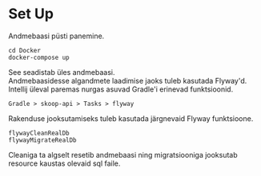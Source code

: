 # Set Up

Andmebaasi püsti panemine. 
```
cd Docker
docker-compose up
```
See seadistab üles andmebaasi.
<br>
Andmebaasidesse algandmete laadimise jaoks tuleb kasutada Flyway'd.
Intellij üleval paremas nurgas asuvad Gradle'i erinevad funktsioonid.

```
Gradle > skoop-api > Tasks > flyway
```
Rakenduse jooksutamiseks tuleb kasutada järgnevaid Flyway funktsioone.

```
flywayCleanRealDb
flywayMigrateRealDb
```
Cleaniga ta algselt resetib andmebaasi ning migratsiooniga jooksutab resource kaustas olevaid sql faile.
